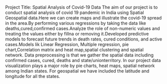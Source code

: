 Project Title:
Spatial Analysis of Covid-19 Data
The aim of our project is to conduct spatial analysis of covid 19 pandemic in India using Spatial Geospatial data.Here we can create maps and illustrate the covid-19 spread in the area.By performing various regressions by taking the data like deaths,cured,confirmed cases.Analyze the role of non-numeric values and treating the values either by fillna or removing it.Developed predictive models to forecast future trends in death rates, cured conditions, and active cases.Models lik Linear Regression, Multiple regression, pie chart,Correlation matrix and heat map,spatial clustering and spatial network. Data preprocessing is that we gather the spatial data including confirmed cases, cured, deaths and state/unionterritory. In our project data visualization plays a major role by pie charts, heat maps, spatial network among Indian states. For geospatial we have included the latitude and longitude for all the states. 
